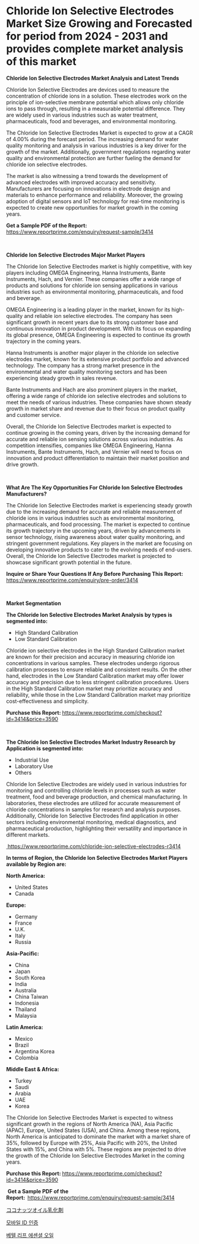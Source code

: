 <p><h1>Chloride Ion Selective Electrodes Market Size Growing and Forecasted for period from 2024 - 2031 and provides complete market analysis of this market</h1></p><p><strong>Chloride Ion Selective Electrodes Market Analysis and Latest Trends</strong></p>
<p><p>Chloride Ion Selective Electrodes are devices used to measure the concentration of chloride ions in a solution. These electrodes work on the principle of ion-selective membrane potential which allows only chloride ions to pass through, resulting in a measurable potential difference. They are widely used in various industries such as water treatment, pharmaceuticals, food and beverages, and environmental monitoring.</p><p>The Chloride Ion Selective Electrodes Market is expected to grow at a CAGR of 4.00% during the forecast period. The increasing demand for water quality monitoring and analysis in various industries is a key driver for the growth of the market. Additionally, government regulations regarding water quality and environmental protection are further fueling the demand for chloride ion selective electrodes. </p><p>The market is also witnessing a trend towards the development of advanced electrodes with improved accuracy and sensitivity. Manufacturers are focusing on innovations in electrode design and materials to enhance performance and reliability. Moreover, the growing adoption of digital sensors and IoT technology for real-time monitoring is expected to create new opportunities for market growth in the coming years.</p></p>
<p><strong>Get a Sample PDF of the Report:&nbsp;</strong> <a href="https://www.reportprime.com/enquiry/request-sample/3414">https://www.reportprime.com/enquiry/request-sample/3414</a></p>
<p>&nbsp;</p>
<p><strong>Chloride Ion Selective Electrodes Major Market Players</strong></p>
<p><p>The Chloride Ion Selective Electrodes market is highly competitive, with key players including OMEGA Engineering, Hanna Instruments, Bante Instruments, Hach, and Vernier. These companies offer a wide range of products and solutions for chloride ion sensing applications in various industries such as environmental monitoring, pharmaceuticals, and food and beverage.</p><p>OMEGA Engineering is a leading player in the market, known for its high-quality and reliable ion selective electrodes. The company has seen significant growth in recent years due to its strong customer base and continuous innovation in product development. With its focus on expanding its global presence, OMEGA Engineering is expected to continue its growth trajectory in the coming years.</p><p>Hanna Instruments is another major player in the chloride ion selective electrodes market, known for its extensive product portfolio and advanced technology. The company has a strong market presence in the environmental and water quality monitoring sectors and has been experiencing steady growth in sales revenue.</p><p>Bante Instruments and Hach are also prominent players in the market, offering a wide range of chloride ion selective electrodes and solutions to meet the needs of various industries. These companies have shown steady growth in market share and revenue due to their focus on product quality and customer service.</p><p>Overall, the Chloride Ion Selective Electrodes market is expected to continue growing in the coming years, driven by the increasing demand for accurate and reliable ion sensing solutions across various industries. As competition intensifies, companies like OMEGA Engineering, Hanna Instruments, Bante Instruments, Hach, and Vernier will need to focus on innovation and product differentiation to maintain their market position and drive growth.</p></p>
<p>&nbsp;</p>
<p><strong>What Are The Key Opportunities For Chloride Ion Selective Electrodes Manufacturers?</strong></p>
<p><p>The Chloride Ion Selective Electrodes market is experiencing steady growth due to the increasing demand for accurate and reliable measurement of chloride ions in various industries such as environmental monitoring, pharmaceuticals, and food processing. The market is expected to continue its growth trajectory in the upcoming years, driven by advancements in sensor technology, rising awareness about water quality monitoring, and stringent government regulations. Key players in the market are focusing on developing innovative products to cater to the evolving needs of end-users. Overall, the Chloride Ion Selective Electrodes market is projected to showcase significant growth potential in the future.</p></p>
<p><strong>Inquire or Share Your Questions If Any Before Purchasing This Report:</strong> <a href="https://www.reportprime.com/enquiry/pre-order/3414">https://www.reportprime.com/enquiry/pre-order/3414</a></p>
<p>&nbsp;</p>
<p><strong>Market Segmentation</strong></p>
<p><strong>The Chloride Ion Selective Electrodes Market Analysis by types is segmented into:</strong></p>
<p><ul><li>High Standard Calibration</li><li>Low Standard Calibration</li></ul></p>
<p><p>Chloride ion selective electrodes in the High Standard Calibration market are known for their precision and accuracy in measuring chloride ion concentrations in various samples. These electrodes undergo rigorous calibration processes to ensure reliable and consistent results. On the other hand, electrodes in the Low Standard Calibration market may offer lower accuracy and precision due to less stringent calibration procedures. Users in the High Standard Calibration market may prioritize accuracy and reliability, while those in the Low Standard Calibration market may prioritize cost-effectiveness and simplicity.</p></p>
<p><strong>Purchase this Report:&nbsp;</strong><a href="https://www.reportprime.com/checkout?id=3414&price=3590">https://www.reportprime.com/checkout?id=3414&price=3590</a></p>
<p>&nbsp;</p>
<p><strong>The Chloride Ion Selective Electrodes Market Industry Research by Application is segmented into:</strong></p>
<p><ul><li>Industrial Use</li><li>Laboratory Use</li><li>Others</li></ul></p>
<p><p>Chloride Ion Selective Electrodes are widely used in various industries for monitoring and controlling chloride levels in processes such as water treatment, food and beverage production, and chemical manufacturing. In laboratories, these electrodes are utilized for accurate measurement of chloride concentrations in samples for research and analysis purposes. Additionally, Chloride Ion Selective Electrodes find application in other sectors including environmental monitoring, medical diagnostics, and pharmaceutical production, highlighting their versatility and importance in different markets.</p></p>
<p><a href="https://www.reportprime.com/chloride-ion-selective-electrodes-r3414">&nbsp;https://www.reportprime.com/chloride-ion-selective-electrodes-r3414</a></p>
<p><strong>In terms of Region, the Chloride Ion Selective Electrodes Market Players available by Region are:</strong></p>
<p>
    <p> <strong> North America: </strong>
        <ul>
            <li>United States</li>
            <li>Canada</li>
        </ul>
        </p> 
    <p> <strong> Europe: </strong>
        <ul>
            <li>Germany</li>
            <li>France</li>
            <li>U.K.</li>
            <li>Italy</li>
            <li>Russia</li>
        </ul>
        </p> 
    <p> <strong> Asia-Pacific: </strong>
        <ul>
            <li>China</li>
            <li>Japan</li>
            <li>South Korea</li>
            <li>India</li>
            <li>Australia</li>
            <li>China Taiwan</li>
            <li>Indonesia</li>
            <li>Thailand</li>
            <li>Malaysia</li>
        </ul>
        </p> 
    <p> <strong> Latin America: </strong>
        <ul>
            <li>Mexico</li>
            <li>Brazil</li>
            <li>Argentina Korea</li>
            <li>Colombia</li>
        </ul>
        </p> 
    <p> <strong> Middle East & Africa: </strong>
        <ul>
            <li>Turkey</li>
            <li>Saudi</li>
            <li>Arabia</li>
            <li>UAE</li>
            <li>Korea</li>
        </ul>
    </p>
    </p>
<p><p>The Chloride Ion Selective Electrodes Market is expected to witness significant growth in the regions of North America (NA), Asia Pacific (APAC), Europe, United States (USA), and China. Among these regions, North America is anticipated to dominate the market with a market share of 35%, followed by Europe with 25%, Asia Pacific with 20%, the United States with 15%, and China with 5%. These regions are projected to drive the growth of the Chloride Ion Selective Electrodes Market in the coming years.</p></p>
<p><strong>Purchase this Report: </strong><a href="https://www.reportprime.com/checkout?id=3414&price=3590">https://www.reportprime.com/checkout?id=3414&price=3590</a></p>
<p>&nbsp;<strong>Get a Sample PDF of the Report:&nbsp;&nbsp;</strong><a href="https://www.reportprime.com/enquiry/request-sample/3414">https://www.reportprime.com/enquiry/request-sample/3414</a></p>
<p><strong></strong></p>
<p><p><a href="https://medium.com/@phillipbarnett65/%E3%82%B3%E3%82%B3%E3%83%8A%E3%83%83%E3%83%84%E3%82%AA%E3%82%A4%E3%83%AB%E4%B9%B3%E5%8C%96%E5%89%A4%E5%B8%82%E5%A0%B4-%E7%AB%B6%E4%BA%89%E5%88%86%E6%9E%90-%E5%B8%82%E5%A0%B4%E3%81%AE%E3%83%88%E3%83%AC%E3%83%B3%E3%83%89-%E3%81%8A%E3%82%88%E3%81%B32031%E5%B9%B4%E3%81%BE%E3%81%A7%E3%81%AE%E4%BA%88%E6%B8%AC-cad8b1c2b2fe">ココナッツオイル乳化剤</a></p><p><a href="https://medium.com/@alanperkins1921/%EB%AA%A8%EB%B0%94%EC%9D%BC-id-%EC%9D%B8%EC%A6%9D-%EC%8B%9C%EC%9E%A5-%EC%9C%A0%ED%98%95-%EC%9D%91%EC%9A%A9-%EB%B0%8F-%EC%A7%80%EB%A6%AC%EC%97%90-%EB%8C%80%ED%95%9C-%ED%8F%AC%EA%B4%84%EC%A0%81%EC%9D%B8-%ED%8F%89%EA%B0%80-b9a5fe2a126b">모바일 ID 인증</a></p><p><a href="https://medium.com/@jenniferstanley2022/%EB%B2%A0%ED%85%94-%EC%9E%8E-%EC%97%90%EC%84%BC%EC%85%9C-%EC%98%A4%EC%9D%BC-%EC%8B%9C%EC%9E%A5-%EC%A1%B0%EC%82%AC-%EB%B3%B4%EA%B3%A0%EC%84%9C-%EA%B7%B8-%EC%97%AD%EC%82%AC-%EB%B0%8F-2024%EB%85%84%EB%B6%80%ED%84%B0-2031%EB%85%84%EA%B9%8C%EC%A7%80%EC%9D%98-%EC%98%88%EC%B8%A1-10d2ab256261">베텔 리프 에센셜 오일</a></p></p>